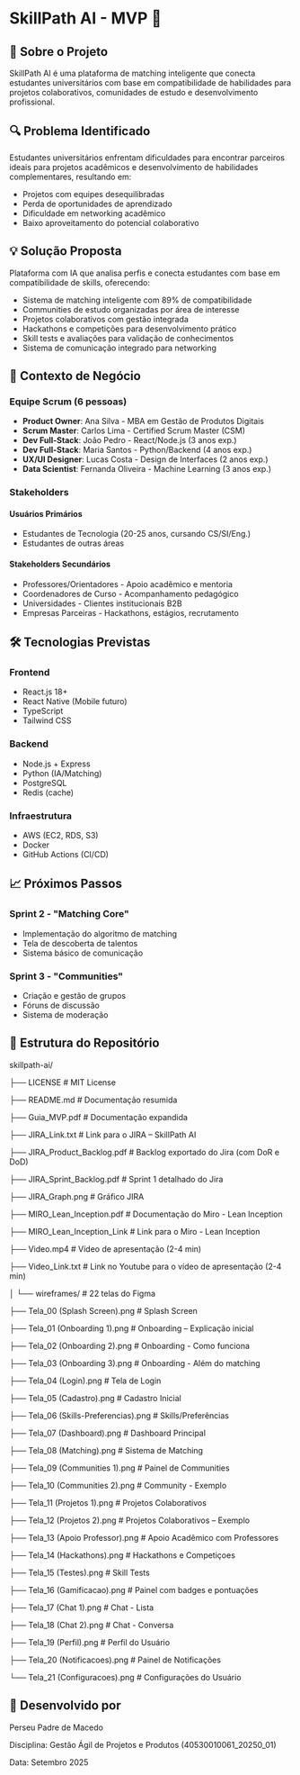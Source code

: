 # SkillPath AI - MVP 🚀

## 🎯 Sobre o Projeto

SkillPath AI é uma plataforma de matching inteligente que conecta estudantes universitários com base em compatibilidade de habilidades para projetos colaborativos, comunidades de estudo e desenvolvimento profissional.

## 🔍 Problema Identificado

Estudantes universitários enfrentam dificuldades para encontrar parceiros ideais para projetos acadêmicos e desenvolvimento de habilidades complementares, resultando em:

- Projetos com equipes desequilibradas
- Perda de oportunidades de aprendizado
- Dificuldade em networking acadêmico
- Baixo aproveitamento do potencial colaborativo

## 💡 Solução Proposta

Plataforma com IA que analisa perfis e conecta estudantes com base em compatibilidade de skills, oferecendo:

- Sistema de matching inteligente com 89% de compatibilidade
- Communities de estudo organizadas por área de interesse
- Projetos colaborativos com gestão integrada
- Hackathons e competições para desenvolvimento prático
- Skill tests e avaliações para validação de conhecimentos
- Sistema de comunicação integrado para networking

## 👥 Contexto de Negócio

### Equipe Scrum (6 pessoas)

- **Product Owner**: Ana Silva - MBA em Gestão de Produtos Digitais
- **Scrum Master**: Carlos Lima - Certified Scrum Master (CSM)
- **Dev Full-Stack**: João Pedro - React/Node.js (3 anos exp.)
- **Dev Full-Stack**: Maria Santos - Python/Backend (4 anos exp.)
- **UX/UI Designer**: Lucas Costa - Design de Interfaces (2 anos exp.)
- **Data Scientist**: Fernanda Oliveira - Machine Learning (3 anos exp.)

### Stakeholders

#### Usuários Primários
- Estudantes de Tecnologia (20-25 anos, cursando CS/SI/Eng.)
- Estudantes de outras áreas

#### Stakeholders Secundários
- Professores/Orientadores - Apoio acadêmico e mentoria
- Coordenadores de Curso - Acompanhamento pedagógico
- Universidades - Clientes institucionais B2B
- Empresas Parceiras - Hackathons, estágios, recrutamento

## 🛠️ Tecnologias Previstas

### Frontend
- React.js 18+
- React Native (Mobile futuro)
- TypeScript
- Tailwind CSS

### Backend
- Node.js + Express
- Python (IA/Matching)
- PostgreSQL
- Redis (cache)

### Infraestrutura
- AWS (EC2, RDS, S3)
- Docker
- GitHub Actions (CI/CD)

## 📈 Próximos Passos

### Sprint 2 - "Matching Core"
- Implementação do algoritmo de matching
- Tela de descoberta de talentos
- Sistema básico de comunicação

### Sprint 3 - "Communities"
- Criação e gestão de grupos
- Fóruns de discussão
- Sistema de moderação

## 📁 Estrutura do Repositório

skillpath-ai/ 

├── LICENSE      # MIT License 

├── README.md     # Documentação resumida 

├── Guia_MVP.pdf     # Documentação expandida 

├── JIRA_Link.txt    # Link para o JIRA – SkillPath AI 

├── JIRA_Product_Backlog.pdf   # Backlog exportado do Jira (com DoR e DoD) 

├── JIRA_Sprint_Backlog.pdf   # Sprint 1 detalhado do Jira 

├── JIRA_Graph.png    # Gráfico JIRA  

├── MIRO_Lean_Inception.pdf    # Documentação do Miro - Lean Inception 

├── MIRO_Lean_Inception_Link    # Link para o Miro - Lean Inception 

├── Video.mp4      # Vídeo de apresentação (2-4 min) 

├── Video_Link.txt    # Link no Youtube para o vídeo de apresentação (2-4 min) 
 
│ 
└──    wireframes/ # 22 telas do Figma 

├── Tela_00 (Splash Screen).png   # Splash Screen 

├── Tela_01 (Onboarding 1).png   # Onboarding – Explicação inicial 

├── Tela_02 (Onboarding 2).png   # Onboarding - Como funciona  

├── Tela_03 (Onboarding 3).png   # Onboarding - Além do matching 

├── Tela_04 (Login).png    # Tela de Login 

├── Tela_05 (Cadastro).png   # Cadastro Inicial 

├── Tela_06 (Skills-Preferencias).png  # Skills/Preferências 

├── Tela_07 (Dashboard).png   # Dashboard Principal 

├── Tela_08 (Matching).png   # Sistema de Matching 

├── Tela_09 (Communities 1).png   # Painel de Communities 

├── Tela_10 (Communities 2).png   # Community - Exemplo 

├── Tela_11 (Projetos 1).png   # Projetos Colaborativos 

├── Tela_12 (Projetos 2).png   # Projetos Colaborativos – Exemplo 

├── Tela_13 (Apoio Professor).png  # Apoio Acadêmico com Professores 

├── Tela_14 (Hackathons).png   # Hackathons e Competiçoes  

├── Tela_15 (Testes).png    # Skill Tests 

├── Tela_16 (Gamificacao).png   # Painel com badges e pontuações 

├── Tela_17 (Chat 1).png    # Chat - Lista 

├── Tela_18 (Chat 2).png    # Chat - Conversa 

├── Tela_19 (Perfil).png    # Perfil do Usuário 

├── Tela_20 (Notificacoes).png   # Painel de Notificações 

└── Tela_21 (Configuracoes).png   # Configurações do Usuário 


## 👤 Desenvolvido por

Perseu Padre de Macedo

Disciplina: Gestão Ágil de Projetos e Produtos (40530010061_20250_01)

Data: Setembro 2025
